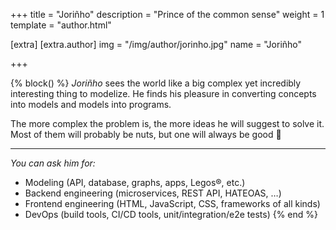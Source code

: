 +++
title = "Joriñho"
description = "Prince of the common sense"
weight = 1
template = "author.html"

[extra]
[extra.author]
img = "/img/author/jorinho.jpg"
name = "Joriñho"

+++

{% block() %}
*Joriñho* sees the world like a big complex yet incredibly interesting thing to
modelize. He finds his pleasure in converting concepts into models and models
into programs.

The more complex the problem is, the more ideas he will suggest to solve it.
Most of them will probably be nuts, but one will always be good :muscle:

---

*You can ask him for:*
- Modeling (API, database, graphs, apps, Legos®, etc.)
- Backend engineering (microservices, REST API, HATEOAS, …)
- Frontend engineering (HTML, JavaScript, CSS, frameworks of all kinds)
- DevOps (build tools, CI/CD tools, unit/integration/e2e tests)
{% end %}